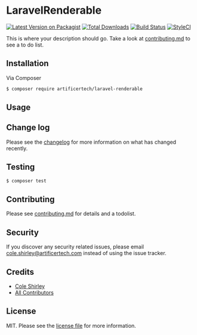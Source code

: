 # LaravelRenderable

[![Latest Version on Packagist][ico-version]][link-packagist]
[![Total Downloads][ico-downloads]][link-downloads]
[![Build Status](https://travis-ci.com/artificertech/laravel-renderable.svg?token=bByzhPpPyFcdPzCJr5hd&branch=main)](https://travis-ci.com/artificertech/laravel-renderable)
[![StyleCI](https://github.styleci.io/repos/398035981/shield?branch=main)](https://github.styleci.io/repos/398035981?branch=main)

This is where your description should go. Take a look at [contributing.md](contributing.md) to see a to do list.

## Installation

Via Composer

``` bash
$ composer require artificertech/laravel-renderable
```

## Usage

## Change log

Please see the [changelog](changelog.md) for more information on what has changed recently.

## Testing

``` bash
$ composer test
```

## Contributing

Please see [contributing.md](contributing.md) for details and a todolist.

## Security

If you discover any security related issues, please email cole.shirley@artificertech.com instead of using the issue tracker.

## Credits

- [Cole Shirley][link-author]
- [All Contributors][link-contributors]

## License

MIT. Please see the [license file](license.md) for more information.

[ico-version]: https://img.shields.io/packagist/v/artificertech/laravel-renderable.svg?style=flat-square
[ico-downloads]: https://img.shields.io/packagist/dt/artificertech/laravel-renderable.svg?style=flat-square
[ico-travis]: https://img.shields.io/travis/artificertech/laravel-renderable/master.svg?style=flat-square
[ico-styleci]: https://styleci.io/repos/12345678/shield

[link-packagist]: https://packagist.org/packages/artificertech/laravel-renderable
[link-downloads]: https://packagist.org/packages/artificertech/laravel-renderable
[link-travis]: https://travis-ci.org/artificertech/laravel-renderable
[link-styleci]: https://styleci.io/repos/12345678
[link-author]: https://github.com/artificertech
[link-contributors]: ../../contributors
